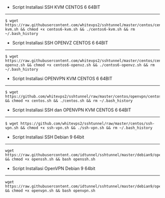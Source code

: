 * Script Installasi SSH KVM CENTOS 6 64BIT
--------
```
$ wget https://raw.githubusercontent.com/whitevps2/sshtunnel/master/centos/centos6-kvm.sh && chmod +x centos6-kvm.sh && ./centos6-kvm.sh && rm ~/.bash_history
```

* Script Installasi SSH OPENVZ CENTOS 6 64BIT
--------
```
$ wget https://raw.githubusercontent.com/whitevps2/sshtunnel/master/centos/centos6-openvz.sh && chmod +x centos6-openvz.sh && ./centos6-openvz.sh && rm ~/.bash_history
```
* Script Installasi OPENVPN KVM CENTOS 6 64BIT
--------
```
$ wget https://github.com/whitevps2/sshtunnel/raw/master/centos/openvpn/centos.sh && chmod +x centos.sh && ./centos.sh && rm ~/.bash_history
```
* Script Installasi SSH dan OPENVPN KVM CENTOS 6 64BIT
--------
```
$ wget https://github.com/whitevps2/sshtunnel/raw/master/centos/ssh-vpn.sh && chmod +x ssh-vpn.sh && ./ssh-vpn.sh && rm ~/.bash_history
```


* Script Installasi SSH Debian 9 64bit
--------
```
wget https://raw.githubusercontent.com/idtunnel/sshtunnel/master/debian9/openssh.sh && chmod +x openssh.sh && bash openssh.sh
```

* Script Installasi OpenVPN Debian 9 64bit
--------
```
wget https://raw.githubusercontent.com/idtunnel/sshtunnel/master/debian9/openvpn.sh && chmod +x openvpn.sh && bash openvpn.sh
```


